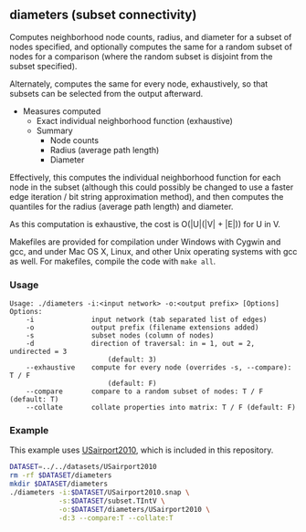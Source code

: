 diameters (subset connectivity)
-------------------------------

Computes neighborhood node counts, radius, and diameter for a subset of nodes
specified, and optionally computes the same for a random subset of nodes for
a comparison (where the random subset is disjoint from the subset specified).

Alternately, computes the same for every node, exhaustively, so that subsets
can be selected from the output afterward.

  * Measures computed
    * Exact individual neighborhood function (exhaustive)
    * Summary
      * Node counts
      * Radius (average path length)
      * Diameter

Effectively, this computes the individual neighborhood function for each node
in the subset (although this could possibly be changed to use a faster edge
iteration / bit string approximation method), and then computes the quantiles
for the radius (average path length) and diameter.

As this computation is exhaustive, the cost is O(|U|(|V| + |E|)) for U in V.

Makefiles are provided for compilation under Windows with Cygwin and gcc,
and under Mac OS X, Linux, and other Unix operating systems with gcc as
well. For makefiles, compile the code with `make all`.

### Usage ###

```
Usage: ./diameters -i:<input network> -o:<output prefix> [Options]
Options:
    -i              input network (tab separated list of edges)
    -o              output prefix (filename extensions added)
    -s              subset nodes (column of nodes)
    -d              direction of traversal: in = 1, out = 2, undirected = 3
                        (default: 3)
    --exhaustive    compute for every node (overrides -s, --compare): T / F
                        (default: F)
    --compare       compare to a random subset of nodes: T / F (default: T)
    --collate       collate properties into matrix: T / F (default: F)
```

### Example ###

This example uses [USairport2010](/contrib/yins-enas/datasets/USairport2010),
which is included in this repository. 

```bash
DATASET=../../datasets/USairport2010
rm -rf $DATASET/diameters
mkdir $DATASET/diameters
./diameters -i:$DATASET/USairport2010.snap \
            -s:$DATASET/subset.TIntV \
            -o:$DATASET/diameters/USairport2010 \
            -d:3 --compare:T --collate:T
```